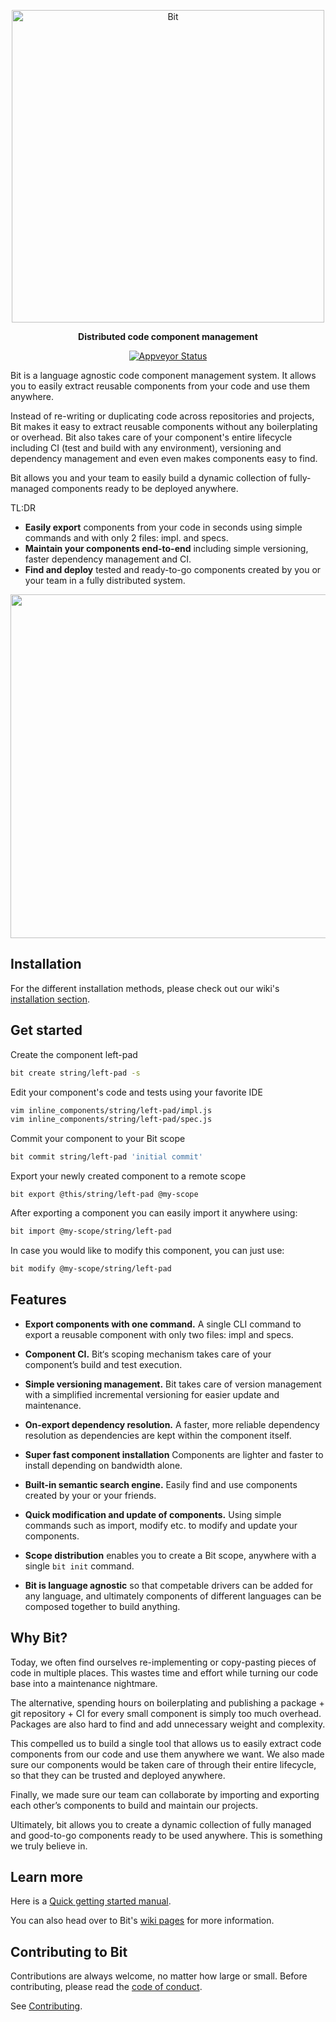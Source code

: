 <p align="center">
    <a href="https://bitsrc.io/">
        <img alt="Bit" src="https://s29.postimg.org/q9flqqoif/cover_github_1.png" width="500">
    </a>
</p>

<p align="center">
<b>Distributed code component management</b>
</p>
<p align="center">
  <a href="https://ci.appveyor.com/project/TeamBit/bit"><img alt="Appveyor Status" src="https://ci.appveyor.com/api/projects/status/pr2caxu6awb387lr?svg=true"></a>
</p>

Bit is a language agnostic code component management system.
It allows you to easily extract reusable components from your code and use them anywhere.

Instead of re-writing or duplicating code across repositories and projects, Bit makes it easy to extract reusable components without any boilerplating or overhead. Bit also takes care of your component's entire lifecycle including CI (test and build with any environment), versioning and dependency management and even even makes components easy to find.

Bit allows you and your team to easily build a dynamic collection of fully-managed components ready to be deployed anywhere.

TL:DR

- **Easily export** components from your code in seconds using simple commands and with only 2 files: impl. and specs.
- **Maintain your components end-to-end** including simple versioning, faster dependency management and CI.
- **Find and deploy** tested and ready-to-go components created by you or your team in a fully distributed system.

<p align="center">
<img src="https://storage.googleapis.com/bit-assets/pad-left.gif" height="550">
</p>

## Installation
For the different installation methods, please check out our wiki's [installation section](https://github.com/teambit/bit/wiki/install).

## Get started

Create the component left-pad 
```bash
bit create string/left-pad -s
```

Edit your component's code and tests using your favorite IDE
```bash
vim inline_components/string/left-pad/impl.js
vim inline_components/string/left-pad/spec.js
```

Commit your component to your Bit scope
```bash
bit commit string/left-pad 'initial commit'
```

Export your newly created component to a remote scope
```
bit export @this/string/left-pad @my-scope
```

After exporting a component you can easily import it anywhere using:
```bash
bit import @my-scope/string/left-pad
```

In case you would like to modify this component, you can just use:
```bash
bit modify @my-scope/string/left-pad
```

## Features

* **Export components with one command.** A single CLI command to export a reusable component with only two files: impl and specs.

* **Component CI.** Bit‘s scoping mechanism takes care of your component’s build and test execution.

* **Simple versioning management.** Bit takes care of version management with a simplified incremental versioning for easier update and maintenance.

* **On-export dependency resolution.** A faster, more reliable dependency resolution as dependencies are kept within the component itself.

* **Super fast component installation** Components are lighter and faster to install depending on bandwidth alone. 

* **Built-in semantic search engine.** Easily find and use components created by your or your friends.

* **Quick modification and update of components.** Using simple commands such as import, modify etc. to modify and update your components.

* **Scope distribution** enables you to create a Bit scope, anywhere with a single `bit init` command.

* **Bit is language agnostic** so that competable drivers can be added for any language, and ultimately components of different languages can be composed together to build anything.

## Why Bit?

Today, we often find ourselves re-implementing or copy-pasting pieces of code in multiple places. This wastes time and effort while turning our code base into a maintenance nightmare.

The alternative, spending hours on boilerplating and publishing a package + git repository + CI for every small component is simply too much overhead. Packages are also hard to find and add unnecessary weight and complexity. 

This compelled us to build a single tool that allows us to easily extract code components from our code and use them anywhere we want. We also made sure our components would be taken care of through their entire lifecycle, so that they can be trusted and deployed anywhere.

Finally, we made sure our team can collaborate by importing and exporting each other’s components to build and maintain our projects. 

Ultimately, bit allows you to create a dynamic collection of fully managed and good-to-go components ready to be used anywhere. This is something we truly believe in.

## Learn more

Here is a [Quick getting started manual](https://github.com/teambit/bit/wiki/Getting-Started).

You can also head over to Bit's [wiki pages](https://github.com/teambit/bit/wiki) for more information.

## Contributing to Bit

Contributions are always welcome, no matter how large or small. Before contributing, please read the [code of conduct](CODE_OF_CONDUCT.md).

See [Contributing](CONTRIBUTING.md).
